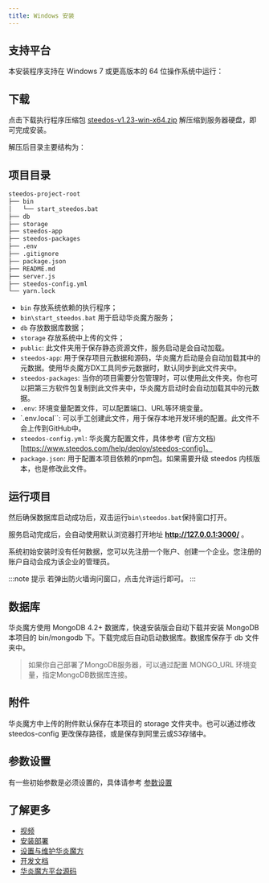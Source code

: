 ```yaml
---
title: Windows 安装
---
```


## 支持平台

本安装程序支持在 Windows 7 或更高版本的 64 位操作系统中运行：

## 下载

点击下载执行程序压缩包 [steedos-v1.23-win-x64.zip](https://www-steedos-com.oss-cn-beijing.aliyuncs.com/steedos/platform/steedos-v1.23-win-x64.zip) 解压缩到服务器硬盘，即可完成安装。

解压后目录主要结构为：

## 项目目录

```sh
steedos-project-root
├── bin
│   └── start_steedos.bat
├── db
├── storage
├── steedos-app
├── steedos-packages
├── .env
├── .gitignore
├── package.json
├── README.md
├── server.js
├── steedos-config.yml
└── yarn.lock
```

- `bin` 存放系统依赖的执行程序；
- `bin\start_steedos.bat` 用于启动华炎魔方服务；
- `db` 存放数据库数据；
- `storage` 存放系统中上传的文件；
- `public`: 此文件夹用于保存静态资源文件，服务启动是会自动加载。
- `steedos-app`: 用于保存项目元数据和源码，华炎魔方启动是会自动加载其中的元数据。使用华炎魔方DX工具同步元数据时，默认同步到此文件夹中。
- `steedos-packages`: 当你的项目需要分包管理时，可以使用此文件夹。你也可以把第三方软件包复制到此文件夹中，华炎魔方启动时会自动加载其中的元数据。
- `.env`: 环境变量配置文件，可以配置端口、URL等环境变量。
- `.env.local``: 可以手工创建此文件，用于保存本地开发环境的配置。此文件不会上传到GitHub中。
- `steedos-config.yml`: 华炎魔方配置文件，具体参考 (官方文档)[https://www.steedos.com/help/deploy/steedos-config]。
- `package.json`: 用于配置本项目依赖的npm包。如果需要升级 steedos 内核版本，也是修改此文件。

## 运行项目

然后确保数据库启动成功后，双击运行`bin\steedos.bat`保持窗口打开。

服务启动完成后，会自动使用默认浏览器打开地址 **http://127.0.0.1:3000/** 。

系统初始安装时没有任何数据，您可以先注册一个账户、创建一个企业。您注册的账户自动会成为该企业的管理员。

:::note 提示
若弹出防火墙询问窗口，点击允许运行即可。
:::


## 数据库

华炎魔方使用 MongoDB 4.2+ 数据库，快速安装版会自动下载并安装 MongoDB 本项目的 bin/mongodb 下。下载完成后自动启动数据库。数据库保存于 db 文件夹中。

> 如果你自己部署了MongoDB服务器，可以通过配置 MONGO_URL 环境变量，指定MongoDB数据库连接。

## 附件

华炎魔方中上传的附件默认保存在本项目的 storage 文件夹中。也可以通过修改 steedos-config 更改保存路径，或是保存到阿里云或S3存储中。

## 参数设置

有一些初始参数是必须设置的，具体请参考 [参数设置](/help/deploy/steedos-config) 

## 了解更多

- [视频](https://www.steedos.com/videos/)
- [安装部署](https://www.steedos.com/help/deploy/)
- [设置与维护华炎魔方](https://www.steedos.com/help/admin)
- [开发文档](https://www.steedos.com/developer)
- [华炎魔方平台源码](https://github.com/steedos/steedos-platform/)